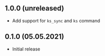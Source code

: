 ## 1.0.0 (unreleased)
- Add support for `ks_sync` and `ks` command

## 0.1.0 (05.05.2021)
- Initial release